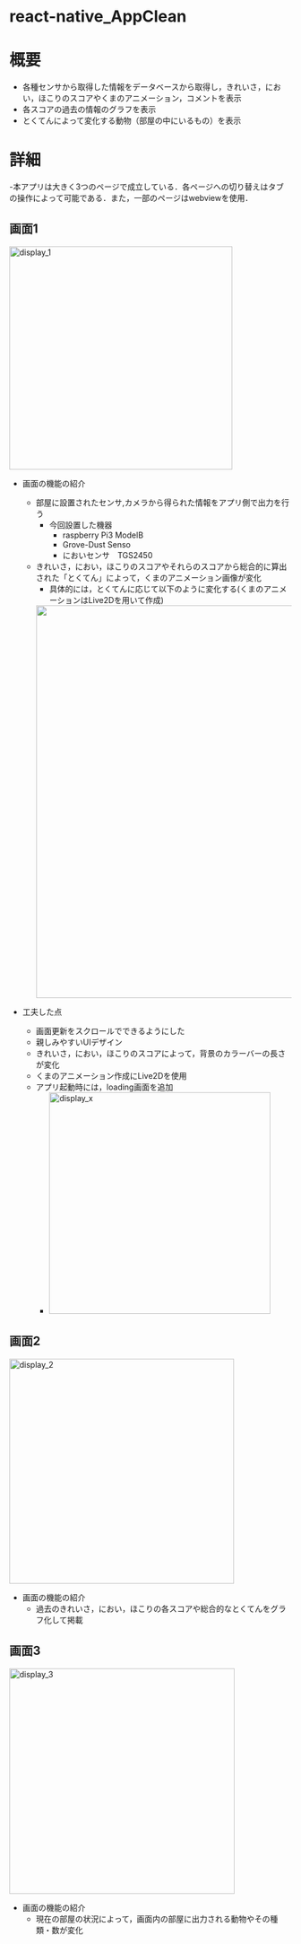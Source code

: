 # react-native_AppClean

# 概要
- 各種センサから取得した情報をデータベースから取得し，きれいさ，におい，ほこりのスコアやくまのアニメーション，コメントを表示
- 各スコアの過去の情報のグラフを表示
- とくてんによって変化する動物（部屋の中にいるもの）を表示

# 詳細
-本アプリは大きく3つのページで成立している．各ページへの切り替えはタブの操作によって可能である．また，一部のページはwebviewを使用．

## 画面1
<img width="398" alt="display_1" src="https://user-images.githubusercontent.com/40264020/47291670-78a28280-d63f-11e8-991a-10f0a0cedcc3.PNG">

- 画面の機能の紹介
  - 部屋に設置されたセンサ,カメラから得られた情報をアプリ側で出力を行う
    - 今回設置した機器
      - raspberry Pi3 ModelB
      - Grove-Dust Senso
      - においセンサ　TGS2450
  - きれいさ，におい，ほこりのスコアやそれらのスコアから総合的に算出された「とくてん」によって，くまのアニメーション画像が変化
    - 具体的には，とくてんに応じて以下のように変化する(くまのアニメーションはLive2Dを用いて作成)  
    <img src="https://user-images.githubusercontent.com/40264020/47291639-60326800-d63f-11e8-9551-f2b0122a6311.png" width="700px">

- 工夫した点
  - 画面更新をスクロールでできるようにした
  - 親しみやすいUIデザイン
  - きれいさ，におい，ほこりのスコアによって，背景のカラーバーの長さが変化
  - くまのアニメーション作成にLive2Dを使用
  - アプリ起動時には，loading画面を追加
    - <img width="395" alt="display_x" src="https://user-images.githubusercontent.com/40264020/47291716-a687c700-d63f-11e8-897a-0526db13749f.PNG">
 
## 画面2
<img width="401" alt="display_2" src="https://user-images.githubusercontent.com/40264020/47291688-848e4480-d63f-11e8-9dbe-9c86fad2fe51.PNG">

- 画面の機能の紹介
  - 過去のきれいさ，におい，ほこりの各スコアや総合的なとくてんをグラフ化して掲載
  
## 画面3
<img width="402" alt="display_3" src="https://user-images.githubusercontent.com/40264020/47291703-996ad800-d63f-11e8-987b-abacd3d41e93.PNG">

- 画面の機能の紹介
  - 現在の部屋の状況によって，画面内の部屋に出力される動物やその種類・数が変化
